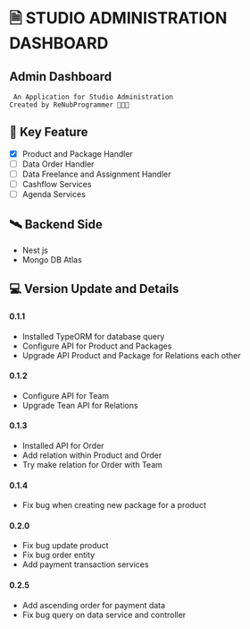 # 🗎 STUDIO ADMINISTRATION DASHBOARD

## Admin Dashboard
``
An Application for Studio Administration``
<br/>
``Created by ReNubProgrammer 👨🏻‍💻
``

## 🗼 Key Feature
* [x] Product and Package Handler
* [ ] Data Order Handler
* [ ] Data Freelance and Assignment Handler
* [ ] Cashflow Services
* [ ] Agenda Services

## 🛰️ Backend Side
* Nest js
* Mongo DB Atlas


## 💻 Version Update and Details
#### 0.1.1
   * Installed TypeORM for database query
   * Configure API for Product and Packages
   * Upgrade API Product and Package for Relations each other

#### 0.1.2
   * Configure API for Team
   * Upgrade Tean API for Relations

#### 0.1.3
   * Installed API for Order
   * Add relation within Product and Order
   * Try make relation for Order with Team

#### 0.1.4
   * Fix bug when creating new package for a product

#### 0.2.0
   * Fix bug update product
   * Fix bug order entity
   * Add payment transaction services

#### 0.2.5
   * Add ascending order for payment data
   * Fix bug query on data service and controller